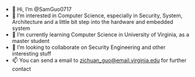 - 👋 Hi, I’m @SamGuo0717
- 👀 I’m interested in Computer Science, especially in Security, System, Architecture and a little bit step into the hardware and embedded system
- 🌱 I’m currently learning Computer Science in University of Virginia, as a master student
- 💞️ I’m looking to collaborate on Security Engineering and other interesting stuff
- 📫 You can send a email to zichuan_guo@email.virginia.edu for further contact

<!---
SamGuo0717/SamGuo0717 is a ✨ special ✨ repository because its `README.md` (this file) appears on your GitHub profile.
You can click the Preview link to take a look at your changes.
--->
